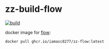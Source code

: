 # zz-build-flow
[![build](https://github.com/iamasc8277/zz-build-flow/actions/workflows/build.yml/badge.svg)](https://github.com/iamasc8277/zz-build-flow/actions/workflows/build.yml)

docker image for [flow](https://github.com/pacexy/flow):

```
docker pull ghcr.io/iamasc8277/zz-flow:latest
```

